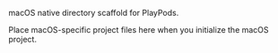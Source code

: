 macOS native directory scaffold for PlayPods.

Place macOS-specific project files here when you initialize the macOS project.

